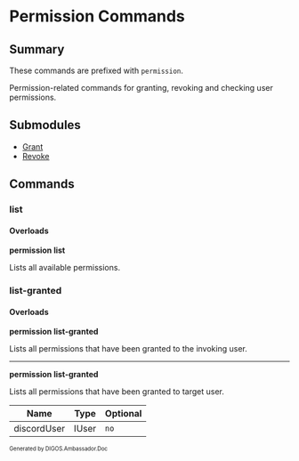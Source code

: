 ﻿Permission Commands
===================
## Summary
These commands are prefixed with `permission`. 

Permission-related commands for granting, revoking and checking user permissions.

## Submodules
* [Grant](permission_grant.md)
* [Revoke](permission_revoke.md)

## Commands
### list
#### Overloads
**permission list**

Lists all available permissions.

### list-granted
#### Overloads
**permission list-granted**

Lists all permissions that have been granted to the invoking user.

---

**permission list-granted**

Lists all permissions that have been granted to target user.

| Name | Type | Optional |
| --- | --- | --- |
| discordUser | IUser | `no` |

<sub><sup>Generated by DIGOS.Ambassador.Doc</sup></sub>